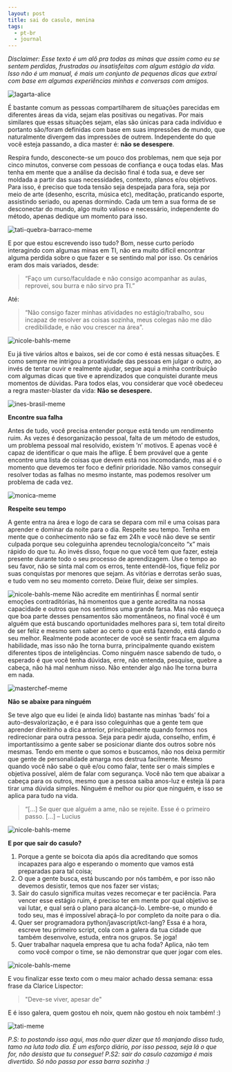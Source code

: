 ```yaml
---
layout: post
title: sai do casulo, menina
tags:
  - pt-br
  - journal
---
```

<p class="message"><i>Disclaimer: Esse texto é um alô pra todas as minas que assim como eu se sentem perdidas, frustradas ou insatisfeitas com algum estágio da vida. Isso não é um manual, é mais um conjunto de pequenas dicas que extraí com base em algumas experiências minhas e conversas com amigos.</i></p>

![lagarta-alice](/images/lagarta.jpg)

É bastante comum as pessoas compartilharem de situações parecidas em diferentes áreas da vida, sejam elas positivas ou negativas. Por mais similares que essas situações sejam, elas são únicas para cada indivíduo e portanto são/foram definidas com base em suas impressões de mundo, que naturalmente divergem das impressões de outrem. Independente do que você esteja passando, a dica master é: **não se desespere**.

Respira fundo, desconecte-se um pouco dos problemas, nem que seja por cinco minutos, converse com pessoas de confiança e ouça todas elas. Mas tenha em mente que a análise da decisão final é toda sua, e deve ser moldada a partir das suas necessidades, contexto, planos e/ou objetivos.
Para isso, é preciso que toda tensão seja despejada para fora, seja por meio de arte (desenho, escrita, música etc), meditação, praticando esporte, assistindo seriado, ou apenas dormindo. Cada um tem a sua forma de se desconectar do mundo, algo muito valioso e necessário, independente do método, apenas dedique um momento para isso.

![tati-quebra-barraco-meme](/images/tati-meme.jpg)

E por que estou escrevendo isso tudo? Bom, nesse curto período interagindo com algumas minas em TI, não era muito difícil encontrar alguma perdida sobre o que fazer e se sentindo mal por isso. Os cenários eram dos mais variados, desde:

>“Faço um curso/faculdade e não consigo acompanhar as aulas, reprovei, sou burra e não sirvo pra TI.”

Até:

> “Não consigo fazer minhas atividades no estágio/trabalho, sou incapaz de resolver as coisas sozinha, meus colegas não me dão credibilidade, e não vou crescer na área".

![nicole-bahls-meme](/images/nicole1.jpg)

Eu já tive vários altos e baixos, sei de cor como é está nessas situações. E como sempre me intrigou a proatividade das pessoas em julgar o outro, ao invés de tentar ouvir e realmente ajudar, segue aqui a minha contribuição com algumas dicas que tive e aprendizados que conquistei durante meus momentos de dúvidas.
Para todos elas, vou considerar que você obedeceu a regra master-blaster da vida: **Não se desespere.**

![ines-brasil-meme](/images/ines-brasil1.jpg)

**Encontre sua falha**

Antes de tudo, você precisa entender porque está tendo um rendimento ruim. As vezes é desorganização pessoal, falta de um método de estudos, um problema pessoal mal resolvido, existem ’n’ motivos. E apenas você é capaz de identificar o que mais lhe aflige.
É bem provável que a gente encontre uma lista de coisas que devem está nos incomodando, mas aí é o momento que devemos ter foco e definir prioridade. Não vamos conseguir resolver todas as falhas no mesmo instante, mas podemos resolver um problema de cada vez.

![monica-meme](/images/monica.jpeg)

**Respeite seu tempo**

A gente entra na área e logo de cara se depara com mil e uma coisas para aprender e dominar da noite para o dia. Respeite seu tempo. Tenha em mente que o conhecimento não se faz em 24h e você não deve se sentir culpada porque seu coleguinha aprendeu tecnologia/conceito “x” mais rápido do que tu.
Ao invés disso, foque no que você tem que fazer, esteja presente durante todo o seu processo de aprendizagem. Use o tempo ao seu favor, não se sinta mal com os erros, tente entendê-los, fique feliz por suas conquistas por menores que sejam. As vitórias e derrotas serão suas, e tudo vem no seu momento correto. Deixe fluir, deixe ser simples.

![nicole-bahls-meme](/images/nicole2.jpg)
Não acredite em mentirinhas
É normal sentir emoções contraditórias, há momentos que a gente acredita na nossa capacidade e outros que nos sentimos uma grande farsa. Mas não esqueça que boa parte desses pensamentos são momentâneos, no final você é um alguém que está buscando oportunidades melhores para si, tem total direito de ser feliz e mesmo sem saber ao certo o que está fazendo, está dando o seu melhor.
Realmente pode acontecer de você se sentir fraca em alguma habilidade, mas isso não lhe torna burra, principalmente quando existem diferentes tipos de inteligências. Como ninguém nasce sabendo de tudo, o esperado é que você tenha dúvidas, erre, não entenda, pesquise, quebre a cabeça, não há mal nenhum nisso. Não entender algo não lhe torna burra em nada.

![masterchef-meme](/images/masterchef.png)

**Não se abaixe para ninguém**

Se teve algo que eu lidei (e ainda lido) bastante nas minhas ‘bads’ foi a auto-desvalorização, e é para isso coleguinhas que a gente tem que aprender direitinho a dica anterior, principalmente quando formos nos redirecionar para outra pessoa. Seja para pedir ajuda, conselho, enfim, é importantíssimo a gente saber se posicionar diante dos outros sobre nós mesmas. Tendo em mente o que somos e buscamos, não nos deixa permitir que gente de personalidade amarga nos destrua facilmente. Mesmo quando você não sabe o quê e/ou como falar, tente ser o mais simples e objetiva possível, além de falar com segurança.
Você não tem que abaixar a cabeça para os outros, mesmo que a pessoa saiba anos-luz e esteja lá para tirar uma dúvida simples. Ninguém é melhor ou pior que ninguém, e isso se aplica para tudo na vida.

>“[…] Se quer que alguém a ame, não se rejeite. Esse é o primeiro passo. […] – Lucius

![nicole-bahls-meme](/images/nicole3.jpg)

**E por que sair do casulo?**

1. Porque a gente se boicota dia após dia acreditando que somos incapazes para algo e esperando o momento que vamos está preparadas para tal coisa;
2. O que a gente busca, está buscando por nós também, e por isso não devemos desistir, temos que nos fazer ser vistas;
3. Sair do casulo significa muitas vezes recomeçar e ter paciência. Para vencer esse estágio ruim, é preciso ter em mente por qual objetivo se vai lutar, e qual será o plano para alcançá-lo. Lembre-se, o mundo é todo seu, mas é impossível abraçá-lo por completo da noite para o dia.
4. Quer ser programadora python/javascript/kct-lang? Essa é a hora, escreve teu primeiro script, cola com a galera da tua cidade que também desenvolve, estuda, entra nos grupos. Se joga!
5. Quer trabalhar naquela empresa que tu acha foda? Aplica, não tem como você compor o time, se não demonstrar que quer jogar com eles.

![nicole-bahls-meme](/images/nicole4.jpg)

E vou finalizar esse texto com o meu maior achado dessa semana: essa frase da Clarice Lispector:

>"Deve-se viver, apesar de"

E é isso galera, quem gostou eh noix, quem não gostou eh noix também! :)

![tati-meme](/images/tati-meme2.png)

*P.S: to postando isso aqui, mas não quer dizer que tô manjando disso tudo, tamo na luta todo dia. É um esforço diário, por isso pessoa, seja lá o que for, não desista que tu consegue!
P.S2: sair do casulo cazamiga é mais divertido. Só não passa por essa barra sozinha :)*